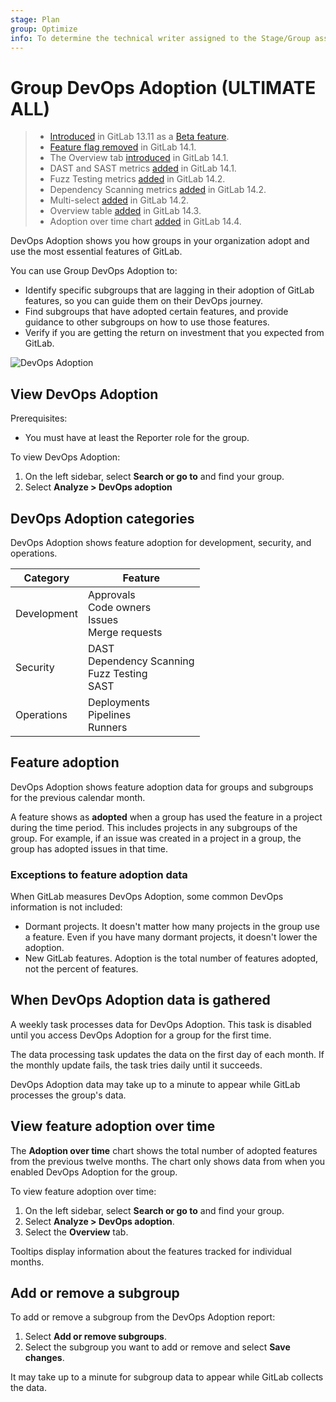 ```yaml
---
stage: Plan
group: Optimize
info: To determine the technical writer assigned to the Stage/Group associated with this page, see https://handbook.gitlab.com/handbook/product/ux/technical-writing/#assignments
---
```


# Group DevOps Adoption **(ULTIMATE ALL)**

> - [Introduced](https://gitlab.com/gitlab-org/gitlab/-/issues/321083) in GitLab 13.11 as a [Beta feature](../../../policy/experiment-beta-support.md#beta).
> - [Feature flag removed](https://gitlab.com/gitlab-org/gitlab/-/issues/333556) in GitLab 14.1.
> - The Overview tab [introduced](https://gitlab.com/gitlab-org/gitlab/-/issues/330401) in GitLab 14.1.
> - DAST and SAST metrics [added](https://gitlab.com/gitlab-org/gitlab/-/issues/328033) in GitLab 14.1.
> - Fuzz Testing metrics [added](https://gitlab.com/gitlab-org/gitlab/-/issues/330398) in GitLab 14.2.
> - Dependency Scanning metrics [added](https://gitlab.com/gitlab-org/gitlab/-/issues/328034) in GitLab 14.2.
> - Multi-select [added](https://gitlab.com/gitlab-org/gitlab/-/issues/333586) in GitLab 14.2.
> - Overview table [added](https://gitlab.com/gitlab-org/gitlab/-/issues/335638) in GitLab 14.3.
> - Adoption over time chart [added](https://gitlab.com/gitlab-org/gitlab/-/issues/337561) in GitLab 14.4.

DevOps Adoption shows you how groups in your organization adopt and use the most essential features of GitLab.

You can use Group DevOps Adoption to:

- Identify specific subgroups that are lagging in their adoption of GitLab features, so you can guide them on
  their DevOps journey.
- Find subgroups that have adopted certain features, and provide guidance to other subgroups on
  how to use those features.
- Verify if you are getting the return on investment that you expected from GitLab.

![DevOps Adoption](img/group_devops_adoption_v14_2.png)

## View DevOps Adoption

Prerequisites:

- You must have at least the Reporter role for the group.

To view DevOps Adoption:

1. On the left sidebar, select **Search or go to** and find your group.
1. Select **Analyze > DevOps adoption**

## DevOps Adoption categories

DevOps Adoption shows feature adoption for development, security, and operations.

| Category    | Feature |
|-------------|---------|
| Development | Approvals<br>Code owners<br>Issues<br>Merge requests |
| Security    | DAST<br>Dependency Scanning<br>Fuzz Testing<br>SAST |
| Operations  | Deployments<br>Pipelines<br>Runners |

## Feature adoption

DevOps Adoption shows feature adoption data for groups and subgroups for the previous calendar month.

A feature shows as **adopted** when a group has used the feature in a project during the time period.
This includes projects in any subgroups of the group. For example, if an issue was created in a project in a group, the group has adopted issues in that time.

### Exceptions to feature adoption data

When GitLab measures DevOps Adoption, some common DevOps information is not included:

- Dormant projects. It doesn't matter how many projects in the group use a feature. Even if you have many dormant projects, it doesn't lower the adoption.
- New GitLab features. Adoption is the total number of features adopted, not the percent of features.

## When DevOps Adoption data is gathered

A weekly task processes data for DevOps Adoption. This task is disabled until you access
DevOps Adoption for a group for the first time.

The data processing task updates the data on the first day of each month. If the monthly update
fails, the task tries daily until it succeeds.

DevOps Adoption data may take up to a minute to appear while GitLab processes the group's data.

## View feature adoption over time

The **Adoption over time** chart shows the total number of adopted features from the previous
twelve months. The chart only shows data from when you enabled DevOps Adoption for the group.

To view feature adoption over time:

1. On the left sidebar, select **Search or go to** and find your group.
1. Select **Analyze > DevOps adoption**.
1. Select the **Overview** tab.

Tooltips display information about the features tracked for individual months.

## Add or remove a subgroup

To add or remove a subgroup from the DevOps Adoption report:

1. Select **Add or remove subgroups**.
1. Select the subgroup you want to add or remove and select **Save changes**.

It may take up to a minute for subgroup data to appear while GitLab collects the data.
